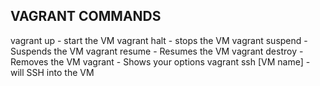 ## VAGRANT COMMANDS

vagrant up - start the VM
vagrant halt - stops the VM
vagrant suspend - Suspends the VM
vagrant resume - Resumes the VM
vagrant destroy - Removes the VM
vagrant - Shows your options
vagrant ssh [VM name] - will SSH into the VM